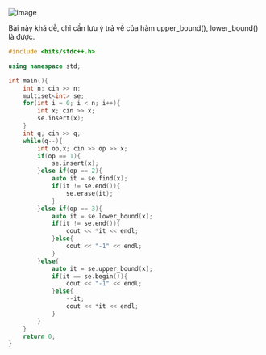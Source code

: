![image](https://github.com/Llam-a/Practice_Cpp/assets/115911041/ec4ed350-d4ef-401f-9317-ff1a8741a129)

Bài này khá dễ, chỉ cần lưu ý trả về của hàm upper_bound(), lower_bound() là được.

```cpp
#include <bits/stdc++.h>

using namespace std;

int main(){
    int n; cin >> n;
    multiset<int> se;
    for(int i = 0; i < n; i++){
        int x; cin >> x;
        se.insert(x);
    }
    int q; cin >> q;
    while(q--){
        int op,x; cin >> op >> x;
        if(op == 1){
            se.insert(x);
        }else if(op == 2){
            auto it = se.find(x);
            if(it != se.end()){
                se.erase(it);
            }
        }else if(op == 3){
            auto it = se.lower_bound(x);
            if(it != se.end()){
                cout << *it << endl;
            }else{
                cout << "-1" << endl;
            }
        }else{
            auto it = se.upper_bound(x);
            if(it == se.begin()){
                cout << "-1" << endl;
            }else{
                --it;
                cout << *it << endl;
            }
        }
    }
    return 0;
}

```
